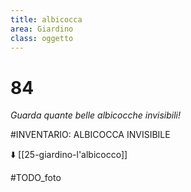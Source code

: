 ```yaml
---
title: albicocca
area: Giardino
class: oggetto
---
```

# 84
_Guarda quante belle albicocche invisibili!_

#INVENTARIO: ALBICOCCA INVISIBILE

⬇️ [[25-giardino-l'albicocco]]

#TODO_foto 
